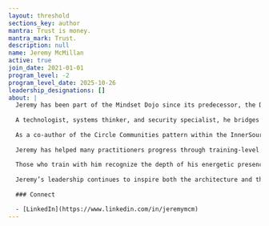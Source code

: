 ```yaml
---
layout: threshold
sections_key: author
mantra: Trust is money.
mantra_mark: Trust.
description: null
name: Jeremy McMillan
active: true
join_date: 2021-01-01
program_level: -2
program_level_date: 2025-10-26
leadership_designations: []
about: |  
  Jeremy has been part of the Mindset Dojo since its predecessor, the DevOps Dojo at SAP, where his perspective helped shape a deeper current behind the Dojo — beyond pop-culture references and into the living spirit of Aikido, Zen, and disciplined growth. An old-school Unix Sysadmin, Shodan in Aikido and experienced Zen practitioner, Jeremy brings a rare synthesis of technical mastery and embodied wisdom to every circle he joins.
  
  A technologist, systems thinker, and security specialist, he bridges system reliability and human reliability, showing how both require calm under pressure, precise awareness, and trust in process. His influence quietly shaped the evolution of Mindset Dojo from SAP DevOps Dojo, helping to define the cultural and energetic architecture that continues to guide the program today.
  
  As a co-author of the Circle Communities pattern within the InnerSource Commons Foundation, Jeremy has modeled what it means to cultivate ecosystems where knowledge, leadership, and care circulate freely. Across each phase of the Dojo’s development, he’s shown up as a calm, centered presence — often appearing at key training thresholds to support others in leveling up.
  
  Jeremy has helped many practitioners progress through training-level thresholds in both SAP Dojo and Mindset Dojo, including key program and project leaders such as Kyle Ingersoll. His steady mentorship, curiosity, and care have supported the growth of each member stepping into new levels of practice and leadership.
  
  Those who train with him recognize the depth of his energetic presence — a balance of technical precision, emotional steadiness, and an unwavering commitment to the greater good. His professional craft in security, resilience, and performance engineering reflects the same principles he embodies in the Dojo: clarity under pressure, discipline in motion, and service through wisdom.
  
  Jeremy’s leadership continues to inspire both the architecture and the attitude of Mindset Dojo: grounded, generous, and fiercely alive to The Way.
  
  ### Connect

  - [LinkedIn](https://www.linkedin.com/in/jeremymcm)
---
```

